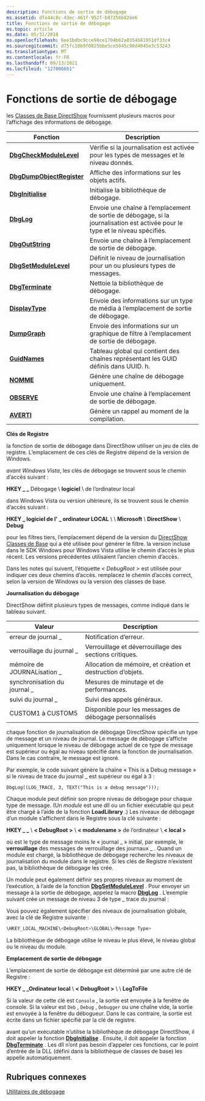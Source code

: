 ```yaml
---
description: Fonctions de sortie de débogage
ms.assetid: dfe44c8c-43ec-461f-952f-b87256b82ee6
title: Fonctions de sortie de débogage
ms.topic: article
ms.date: 05/31/2018
ms.openlocfilehash: 6ee1bdbc9cce98ce1704b62a8354b81951df33c4
ms.sourcegitcommit: d75fc10b9f0825bbe5ce5045c90d4045e3c53243
ms.translationtype: MT
ms.contentlocale: fr-FR
ms.lasthandoff: 09/13/2021
ms.locfileid: "127006661"
---
```

# <a name="debug-output-functions"></a>Fonctions de sortie de débogage

les [Classes de Base DirectShow](directshow-base-classes.md) fournissent plusieurs macros pour l’affichage des informations de débogage.



| Fonction                                               | Description                                                                                          |
|--------------------------------------------------------|------------------------------------------------------------------------------------------------------|
| [**DbgCheckModuleLevel**](dbgcheckmodulelevel.md)     | Vérifie si la journalisation est activée pour les types de messages et le niveau donnés.                             |
| [**DbgDumpObjectRegister**](dbgdumpobjectregister.md) | Affiche des informations sur les objets actifs.                                                           |
| [**DbgInitialise**](dbginitialise.md)                 | Initialise la bibliothèque de débogage.                                                                       |
| [**DbgLog**](dbglog.md)                               | Envoie une chaîne à l’emplacement de sortie de débogage, si la journalisation est activée pour le type et le niveau spécifiés. |
| [**DbgOutString**](dbgoutstring.md)                   | Envoie une chaîne à l’emplacement de sortie de débogage.                                                         |
| [**DbgSetModuleLevel**](dbgsetmodulelevel.md)         | Définit le niveau de journalisation pour un ou plusieurs types de messages.                                                |
| [**DbgTerminate**](dbgterminate.md)                   | Nettoie la bibliothèque de débogage.                                                                         |
| [**DisplayType**](displaytype.md)                     | Envoie des informations sur un type de média à l’emplacement de sortie de débogage.                                   |
| [**DumpGraph**](dumpgraph.md)                         | Envoie des informations sur un graphique de filtre à l’emplacement de sortie de débogage.                                 |
| [**GuidNames**](guidnames.md)                         | Tableau global qui contient des chaînes représentant les GUID définis dans UUID. h.                        |
| [**NOMME**](name.md)                                   | Génère une chaîne de débogage uniquement.                                                                       |
| [**OBSERVE**](note.md)                                   | Envoie une chaîne à l’emplacement de sortie de débogage.                                                         |
| [**AVERTI**](remind.md)                               | Génère un rappel au moment de la compilation.                                                                |



 

**Clés de Registre**

la fonction de sortie de débogage dans DirectShow utiliser un jeu de clés de registre. L’emplacement de ces clés de Registre dépend de la version de Windows.

*avant Windows Vista*, les clés de débogage se trouvent sous le chemin d’accès suivant :

**HKEY \_ \_** Débogage \\ **logiciel** \\  de l’ordinateur local

dans Windows Vista ou version ultérieure, ils se trouvent sous le chemin d’accès suivant :

**HKEY \_ logiciel de l' \_ ordinateur LOCAL** \\  \\ **Microsoft** \\ **DirectShow** \\ **Debug**

pour les filtres tiers, l’emplacement dépend de la version du [DirectShow Classes de Base](directshow-base-classes.md) qui a été utilisée pour générer le filtre. la version incluse dans le SDK Windows pour Windows Vista utilise le chemin d’accès le plus récent. Les versions précédentes utilisaient l’ancien chemin d’accès.

Dans les notes qui suivent, l’étiquette *&lt; DebugRoot &gt;* est utilisée pour indiquer ces deux chemins d’accès. remplacez le chemin d’accès correct, selon la version de Windows ou la version des classes de base.

**Journalisation du débogage**

DirectShow définit plusieurs types de messages, comme indiqué dans le tableau suivant.



| Valeur                   | Description                                             |
|-------------------------|---------------------------------------------------------|
| erreur de journal \_              | Notification d’erreur.                                     |
| verrouillage du journal \_            | Verrouillage et déverrouillage des sections critiques.             |
| mémoire de JOURNALisation \_             | Allocation de mémoire, et création et destruction d’objets. |
| synchronisation du journal \_             | Mesures de minutage et de performances.                    |
| suivi du journal \_              | Suivi des appels généraux.                                   |
| CUSTOM1 à CUSTOM5 | Disponible pour les messages de débogage personnalisés                     |



 

chaque fonction de journalisation de débogage DirectShow spécifie un type de message et un niveau de journal. Le message de débogage s’affiche uniquement lorsque le niveau de débogage actuel de ce type de message est supérieur ou égal au niveau spécifié dans la fonction de journalisation. Dans le cas contraire, le message est ignoré.

Par exemple, le code suivant génère la chaîne « This is a Debug message » si le niveau de trace du journal \_ est supérieur ou égal à 3 :

``` syntax
DbgLog((LOG_TRACE, 3, TEXT("This is a debug message")));
```

Chaque module peut définir son propre niveau de débogage pour chaque type de message. (Un *module* est une dll ou un fichier exécutable qui peut être chargé à l’aide de la fonction **LoadLibrary** .) Les niveaux de débogage d’un module s’affichent dans le Registre sous la clé suivante :

**HKEY \_ \_** \\ **&lt; DebugRoot &gt;** \\ **&lt; modulename &gt;** de l’ordinateur \\ **&lt; local &gt;**

où *<Message Type>* est le type de message moins le « journal \_ » initial, par exemple, le **verrouillage** des messages de verrouillage des journaux \_ . Quand un module est chargé, la bibliothèque de débogage recherche les niveaux de journalisation du module dans le registre. Si les clés de Registre n’existent pas, la bibliothèque de débogage les crée.

Un module peut également définir ses propres niveaux au moment de l’exécution, à l’aide de la fonction [**DbgSetModuleLevel**](dbgsetmodulelevel.md) . Pour envoyer un message à la sortie de débogage, appelez la macro [**DbgLog**](dbglog.md) . L’exemple suivant crée un message de niveau 3 de type \_ trace du journal :

Vous pouvez également spécifier des niveaux de journalisation globale, avec la clé de Registre suivante :


```C++
\HKEY_LOCAL_MACHINE\<DebugRoot>\GLOBAL\<Message Type>
```



La bibliothèque de débogage utilise le niveau le plus élevé, le niveau global ou le niveau du module.

**Emplacement de sortie de débogage**

L’emplacement de sortie de débogage est déterminé par une autre clé de Registre :

**HKEY \_ \_Ordinateur local** \\ **&lt; DebugRoot &gt;** \\ **<Modile Name>** \\ **LogToFile**

Si la valeur de cette clé est `Console` , la sortie est envoyée à la fenêtre de console. Si la valeur est `Deb` , `Debug` , `Debugger` ou une chaîne vide, la sortie est envoyée à la fenêtre du débogueur. Dans le cas contraire, la sortie est écrite dans un fichier spécifié par la clé de registre.

avant qu’un exécutable n’utilise la bibliothèque de débogage DirectShow, il doit appeler la fonction [**DbgInitialise**](dbginitialise.md) . Ensuite, il doit appeler la fonction [**DbgTerminate**](dbgterminate.md) . Les dll n’ont pas besoin d’appeler ces fonctions, car le point d’entrée de la DLL (défini dans la bibliothèque de classes de base) les appelle automatiquement.

## <a name="related-topics"></a>Rubriques connexes

<dl> <dt>

[Utilitaires de débogage](debugging-utilities.md)
</dt> </dl>

 

 



